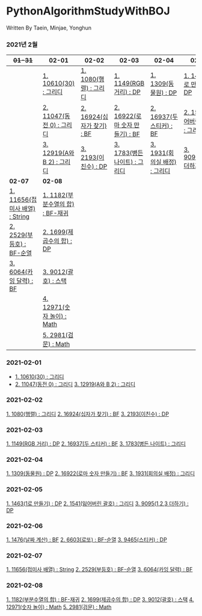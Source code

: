 # PythonAlgorithmStudyWithBOJ

 Written By Taein, Minjae, Yonghun

### 2021년 2월
~~01-31~~|**02-01**|**02-02**|**02-03**|**02-04**|**02-05**|**02-06**
|------|------|------|------|------|------|------
||[1. 10610(30) : 그리디](https://www.acmicpc.net/problem/10610)|[1. 1080(행렬) : 그리디](https://www.acmicpc.net/problem/1080)|[1. 1149(RGB 거리) : DP](https://www.acmicpc.net/problem/1149)|[1. 1309(동물원) : DP](https://www.acmicpc.net/problem/1309)|[1. 1463(1로 만들기) : DP](https://www.acmicpc.net/problem/1463)|[1. 1476(날짜 계산) : BF](https://www.acmicpc.net/problem/1476)
||[2. 11047(동전 0) : 그리디](https://www.acmicpc.net/problem/11047)|[2. 16924(십자가 찾기) : BF](https://www.acmicpc.net/problem/16924)|[2. 16922(로마 숫자 만들기) : BF](https://www.acmicpc.net/problem/16922)|[2. 16937(두 스티커) : BF](https://www.acmicpc.net/problem/16937)|[2. 1541(잃어버린 괄호) : 그리디](https://www.acmicpc.net/problem/1541)|[2. 6603(로또) : BF-순열](https://www.acmicpc.net/problem/6603)
||[3. 12919(A와 B 2) : 그리디](https://www.acmicpc.net/problem/12919)|[3. 2193(이친수) : DP](https://www.acmicpc.net/problem/2193)|[3. 1783(병든 나이트) : 그리디](https://www.acmicpc.net/problem/1783)|[3. 1931(회의실 배정) : 그리디](https://www.acmicpc.net/problem/1931)|[3. 9095(1,2,3 더하기) : DP](https://www.acmicpc.net/problem/9095)|[3. 9465(스티커) : DP](https://www.acmicpc.net/problem/9465)
**02-07**|**02-08**|
[1. 11656(접미사 배열) : String](https://www.acmicpc.net/problem/11656)|[1. 1182(부분수열의 합) : BF-재귀](https://www.acmicpc.net/problem/1182)
[2. 2529(부등호) : BF-순열](https://www.acmicpc.net/problem/2529)| [2. 1699(제곱수의 합) : DP](https://www.acmicpc.net/problem/1699)
[3. 6064(카잉 달력) : BF](https://www.acmicpc.net/problem/6064)|[3. 9012(괄호) : 스택](https://www.acmicpc.net/problem/9012)
||[4. 12971(숫자 놀이) : Math](https://www.acmicpc.net/problem/12971)
||[5. 2981(검문) : Math](https://www.acmicpc.net/problem/2981)

### 2021-02-01
- [1. 10610(30) : 그리디](https://www.acmicpc.net/problem/10610) 
- [2. 11047(동전 0) : 그리디](https://www.acmicpc.net/problem/11047) 
 [3. 12919(A와 B 2) : 그리디](https://www.acmicpc.net/problem/12919)

### 2021-02-02
 [1. 1080(행렬) : 그리디](https://www.acmicpc.net/problem/1080)
 [2. 16924(십자가 찾기) : BF](https://www.acmicpc.net/problem/16924)
 [3. 2193(이친수) : DP](https://www.acmicpc.net/problem/2193)
 
### 2021-02-03
 [1. 1149(RGB 거리) : DP](https://www.acmicpc.net/problem/1149)
 [2. 16937(두 스티커) : BF](https://www.acmicpc.net/problem/16937)
 [3. 1783(병든 나이트) : 그리디](https://www.acmicpc.net/problem/1783)

### 2021-02-04
 [1. 1309(동물원) : DP](https://www.acmicpc.net/problem/1309)
 [2. 16922(로마 숫자 만들기) : BF](https://www.acmicpc.net/problem/16922)
 [3. 1931(회의실 배정) : 그리디](https://www.acmicpc.net/problem/1931)
 
### 2021-02-05
 [1. 1463(1로 만들기) : DP](https://www.acmicpc.net/problem/1463)
 [2. 1541(잃어버린 괄호) : 그리디](https://www.acmicpc.net/problem/1541)
 [3. 9095(1,2,3 더하기) : DP](https://www.acmicpc.net/problem/9095)

### 2021-02-06
 [1. 1476(날짜 계산) : BF](https://www.acmicpc.net/problem/1476)
 [2. 6603(로또) : BF-순열](https://www.acmicpc.net/problem/6603)
 [3. 9465(스티커) : DP](https://www.acmicpc.net/problem/9465)

### 2021-02-07
 [1. 11656(접미사 배열) : String](https://www.acmicpc.net/problem/11656)
 [2. 2529(부등호) : BF-순열](https://www.acmicpc.net/problem/2529)
 [3. 6064(카잉 달력) : BF](https://www.acmicpc.net/problem/6064)

### 2021-02-08
 [1. 1182(부분수열의 합) : BF-재귀](https://www.acmicpc.net/problem/1182)
 [2. 1699(제곱수의 합) : DP](https://www.acmicpc.net/problem/1699)
 [3. 9012(괄호) : 스택](https://www.acmicpc.net/problem/9012)
 [4. 12971(숫자 놀이) : Math](https://www.acmicpc.net/problem/12971)
 [5. 2981(검문) : Math](https://www.acmicpc.net/problem/2981)
